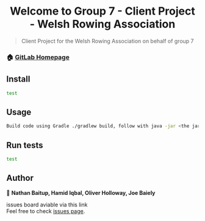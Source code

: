 <h1 align="center">Welcome to Group 7 - Client Project - Welsh Rowing Association</h1>
<p>
</p>

> Client Project for the Welsh Rowing Association on behalf of group 7

### 🏠 [GitLab Homepage](https://git.cardiff.ac.uk/c1926084/clientproject-group7)

## Install

```sh
test
```

## Usage

```sh
Build code using Gradle ./gradlew build, follow with java -jar <the jar>, then access the webpage via HTTPS://localhost:8080 to be taken to the homepage.
```

## Run tests

```sh
test
```

## Author

👤 **Nathan Baitup, Hamid Iqbal, Oliver Holloway, Joe Baiely**


issues board aviable via this link <br />Feel free to check [issues page](https://git.cardiff.ac.uk/c1926084/clientproject-group7/-/issues?scope=all&utf8=%E2%9C%93&state=all). 